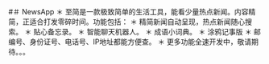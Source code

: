 #＃ NewsApp
＊ 至简是一款极致简单的生活工具，能看少量热点新闻。内容精简，正适合打发零碎时间。功能包括：
＊ 精简新闻自动呈现，热点新闻随心搜索。
＊ 贴心备忘录。
＊ 智能聊天机器人。
＊ 成语小词典。
＊ 涂鸦记事版
＊ 邮编号、身份证号、电话号、IP地址都能方便查。
＊ 更多功能全速开发中，敬请期待。。。
